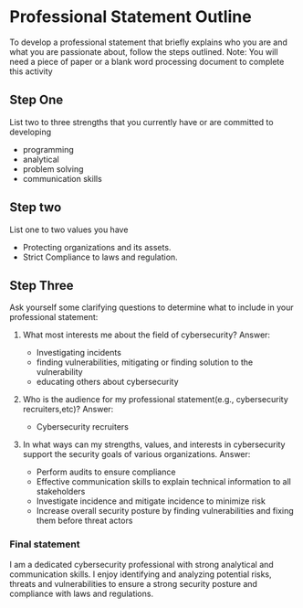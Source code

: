 # Professional Statement Outline

To develop a professional statement that briefly explains who you are and what you are
passionate about, follow the steps outlined.
Note: You will need a piece of paper or a blank word processing document to complete this
activity

## Step One

List two to three strengths that you currently have or are committed to developing

- programming
- analytical
- problem solving
- communication skills

## Step two

List one to two values you have

- Protecting organizations and its assets.
- Strict Compliance to laws and regulation.

## Step Three

Ask yourself some clarifying questions to determine what to include in your professional
statement:

1. What most interests me about the field of cybersecurity?
   Answer:
   - Investigating incidents
   - finding vulnerabilities, mitigating or finding solution to the vulnerability
   - educating others about cybersecurity
2. Who is the audience for my professional statement(e.g., cybersecurity recruiters,etc)?
   Answer:
   - Cybersecurity recruiters

3. In what ways can my strengths, values, and interests in cybersecurity support the security goals of various organizations.
   Answer:
   - Perform audits to ensure compliance
   - Effective communication skills to explain technical information to all stakeholders
   - Investigate incidence and mitigate incidence to minimize risk
   - Increase overall security posture by finding vulnerabilities and fixing them  before threat actors

### Final statement

I am a dedicated cybersecurity professional with strong analytical and communication skills. I enjoy identifying and analyzing potential risks, threats and vulnerabilities to ensure a strong security posture and compliance with laws and regulations.
